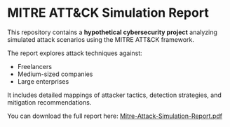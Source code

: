 # MITRE ATT&CK Simulation Report

This repository contains a **hypothetical cybersecurity project** analyzing simulated attack scenarios using the MITRE ATT&CK framework. 

The report explores attack techniques against:
- Freelancers
- Medium-sized companies
- Large enterprises

It includes detailed mappings of attacker tactics, detection strategies, and mitigation recommendations.

You can download the full report here: [Mitre-Attack-Simulation-Report.pdf](./Mitre-Attack-Simulation-Report.pdf)
